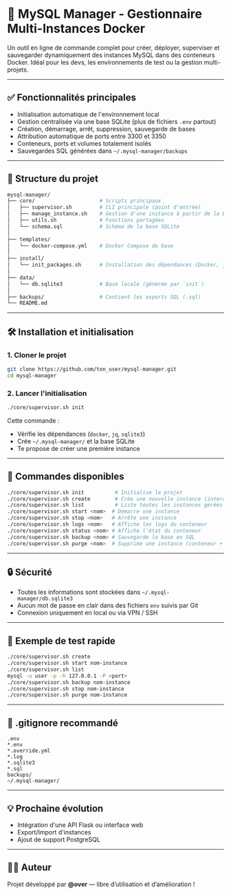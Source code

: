# 🐳 MySQL Manager - Gestionnaire Multi-Instances Docker

Un outil en ligne de commande complet pour créer, déployer, superviser et sauvegarder dynamiquement des instances MySQL dans des conteneurs Docker. Idéal pour les devs, les environnements de test ou la gestion multi-projets.

---

## ✅ Fonctionnalités principales

- Initialisation automatique de l'environnement local
- Gestion centralisée via une base SQLite (plus de fichiers `.env` partout)
- Création, démarrage, arrêt, suppression, sauvegarde de bases
- Attribution automatique de ports entre 3300 et 3350
- Conteneurs, ports et volumes totalement isolés
- Sauvegardes SQL générées dans `~/.mysql-manager/backups`

---

## 📁 Structure du projet

```bash
mysql-manager/
├── core/                     # Scripts principaux
│   ├── supervisor.sh         # CLI principale (point d'entrée)
│   ├── manage_instance.sh    # Gestion d'une instance à partir de la BDD
│   ├── utils.sh              # Fonctions partagées
│   └── schema.sql            # Schéma de la base SQLite
│
├── templates/
│   └── docker-compose.yml    # Docker Compose de base
│
├── install/
│   └── init_packages.sh      # Installation des dépendances (Docker, jq...)
│
├── data/
│   └── db.sqlite3            # Base locale (générée par `init`)
│
├── backups/                  # Contient les exports SQL (.sql)
└── README.md
```

---

## 🛠 Installation et initialisation

### 1. Cloner le projet
```bash
git clone https://github.com/ton_user/mysql-manager.git
cd mysql-manager
```

### 2. Lancer l'initialisation
```bash
./core/supervisor.sh init
```
Cette commande :
- Vérifie les dépendances (`docker`, `jq`, `sqlite3`)
- Crée `~/.mysql-manager/` et la base SQLite
- Te propose de créer une première instance

---

## 🚀 Commandes disponibles

```bash
./core/supervisor.sh init          # Initialise le projet
./core/supervisor.sh create        # Crée une nouvelle instance (interactif)
./core/supervisor.sh list          # Liste toutes les instances gérées
./core/supervisor.sh start <nom>  # Démarre une instance
./core/supervisor.sh stop <nom>   # Arrête une instance
./core/supervisor.sh logs <nom>   # Affiche les logs du conteneur
./core/supervisor.sh status <nom> # Affiche l'état du conteneur
./core/supervisor.sh backup <nom> # Sauvegarde la base en SQL
./core/supervisor.sh purge <nom>  # Supprime une instance (conteneur + volume + métadonnées)
```

---

## 🔒 Sécurité

- Toutes les informations sont stockées dans `~/.mysql-manager/db.sqlite3`
- Aucun mot de passe en clair dans des fichiers `env` suivis par Git
- Connexion uniquement en local ou via VPN / SSH

---

## 🧪 Exemple de test rapide

```bash
./core/supervisor.sh create
./core/supervisor.sh start nom-instance
./core/supervisor.sh list
mysql -u user -p -h 127.0.0.1 -P <port>
./core/supervisor.sh backup nom-instance
./core/supervisor.sh stop nom-instance
./core/supervisor.sh purge nom-instance
```

---

## 🧼 .gitignore recommandé

```gitignore
.env
*.env
*.override.yml
*.log
*.sqlite3
*.sql
backups/
~/.mysql-manager/
```

---

## 💡 Prochaine évolution

- Intégration d'une API Flask ou interface web
- Export/Import d'instances
- Ajout de support PostgreSQL

---

## 🧑‍💻 Auteur
Projet développé par **@over** — libre d’utilisation et d’amélioration !

